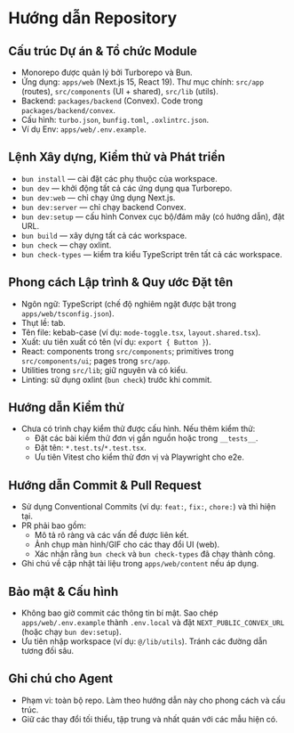 # Hướng dẫn Repository

## Cấu trúc Dự án & Tổ chức Module
- Monorepo được quản lý bởi Turborepo và Bun.
- Ứng dụng: `apps/web` (Next.js 15, React 19). Thư mục chính: `src/app` (routes), `src/components` (UI + shared), `src/lib` (utils).
- Backend: `packages/backend` (Convex). Code trong `packages/backend/convex`.
- Cấu hình: `turbo.json`, `bunfig.toml`, `.oxlintrc.json`.
- Ví dụ Env: `apps/web/.env.example`.

## Lệnh Xây dựng, Kiểm thử và Phát triển
- `bun install` — cài đặt các phụ thuộc của workspace.
- `bun dev` — khởi động tất cả các ứng dụng qua Turborepo.
- `bun dev:web` — chỉ chạy ứng dụng Next.js.
- `bun dev:server` — chỉ chạy backend Convex.
- `bun dev:setup` — cấu hình Convex cục bộ/đám mây (có hướng dẫn), đặt URL.
- `bun build` — xây dựng tất cả các workspace.
- `bun check` — chạy oxlint.
- `bun check-types` — kiểm tra kiểu TypeScript trên tất cả các workspace.

## Phong cách Lập trình & Quy ước Đặt tên
- Ngôn ngữ: TypeScript (chế độ nghiêm ngặt được bật trong `apps/web/tsconfig.json`).
- Thụt lề: tab.
- Tên file: kebab-case (ví dụ: `mode-toggle.tsx`, `layout.shared.tsx`).
- Xuất: ưu tiên xuất có tên (ví dụ: `export { Button }`).
- React: components trong `src/components`; primitives trong `src/components/ui`; pages trong `src/app`.
- Utilities trong `src/lib`; giữ nguyên và có kiểu.
- Linting: sử dụng oxlint (`bun check`) trước khi commit.

## Hướng dẫn Kiểm thử
- Chưa có trình chạy kiểm thử được cấu hình. Nếu thêm kiểm thử:
  - Đặt các bài kiểm thử đơn vị gần nguồn hoặc trong `__tests__`.
  - Đặt tên: `*.test.ts`/`*.test.tsx`.
  - Ưu tiên Vitest cho kiểm thử đơn vị và Playwright cho e2e.

## Hướng dẫn Commit & Pull Request
- Sử dụng Conventional Commits (ví dụ: `feat:`, `fix:`, `chore:`) và thì hiện tại.
- PR phải bao gồm:
  - Mô tả rõ ràng và các vấn đề được liên kết.
  - Ảnh chụp màn hình/GIF cho các thay đổi UI (web).
  - Xác nhận rằng `bun check` và `bun check-types` đã chạy thành công.
 - Ghi chú về cập nhật tài liệu trong `apps/web/content` nếu áp dụng.

## Bảo mật & Cấu hình
- Không bao giờ commit các thông tin bí mật. Sao chép `apps/web/.env.example` thành `.env.local` và đặt `NEXT_PUBLIC_CONVEX_URL` (hoặc chạy `bun dev:setup`).
- Ưu tiên nhập workspace (ví dụ: `@/lib/utils`). Tránh các đường dẫn tương đối sâu.

## Ghi chú cho Agent
- Phạm vi: toàn bộ repo. Làm theo hướng dẫn này cho phong cách và cấu trúc.
- Giữ các thay đổi tối thiểu, tập trung và nhất quán với các mẫu hiện có.